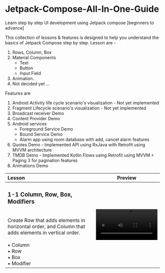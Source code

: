 # Jetpack-Compose-All-In-One-Guide
Learn step by step UI development using Jetpack compose [beginners to advance]

This collection of lessons & features is designed to help you understand the basics of Jetpack Compose step by step. 
Lesson are - 
1. Rows, Column, Box
2. Material Components 
   - Text
   - Button
   - Input Field
3. Animation.
4. Not decided yet
...


Features are
1. Android Activity life cycle scenario's visualization - Not yet implemented
2. Fragment Lifecycle scenario's visualization - Not yet implemented
3. Broadcast receiver Demo
4. Content Provider Demo
5. Android services
   - Foreground Service Demo
   - Bound Service Demo
   - Alarm app using room database with add, cancel alarm features 
6. Quotes Demo - Implemented API using RxJava with Retrofit using MVVM architecture
7. TMDB Demo - Implemented Kotlin Flows using Retrofit using MVVM + Paging 3 for pagination features
8. Animations Demo


| Lesson                                                                                                                                                                                                                     | Preview                                               |
|:-----------------------------------------------------------------------------------------------------------------------------------------------------------------------------------------------------------------------------|------------------------------------------------------ |
| <h3>1-1 Column, Row, Box, Modifiers</h3><br/>Create Row that adds elements in horizontal order, and Column that adds elements in vertical order.<br><br> • Column<br>• Row<br>• Box<br>• Modifier<br>              | <video src ='https://user-images.githubusercontent.com/51234843/235006941-ee3e73b8-9320-4363-a233-0cf1d02df5c0.mp4' width=200/> |
                                                                                                               


